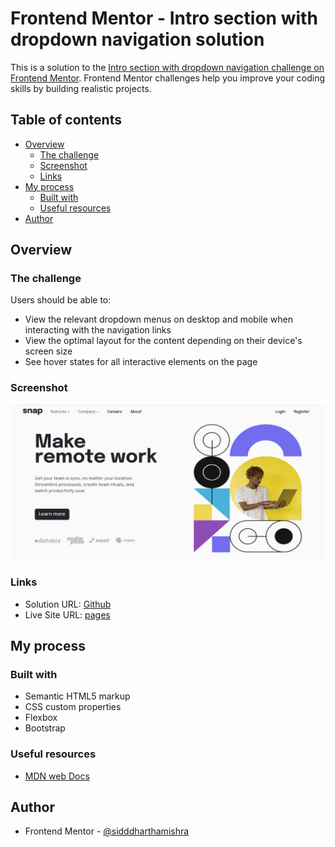 # Frontend Mentor - Intro section with dropdown navigation solution

This is a solution to the [Intro section with dropdown navigation challenge on Frontend Mentor](https://www.frontendmentor.io/challenges/intro-section-with-dropdown-navigation-ryaPetHE5). Frontend Mentor challenges help you improve your coding skills by building realistic projects.

## Table of contents

- [Overview](#overview)
  - [The challenge](#the-challenge)
  - [Screenshot](#screenshot)
  - [Links](#links)
- [My process](#my-process)
  - [Built with](#built-with)
  - [Useful resources](#useful-resources)
- [Author](#author)

## Overview

### The challenge

Users should be able to:

- View the relevant dropdown menus on desktop and mobile when interacting with the navigation links
- View the optimal layout for the content depending on their device's screen size
- See hover states for all interactive elements on the page

### Screenshot

![](./Screenshot%20from%202022-08-04%2015-37-25.png)

### Links

- Solution URL: [Github](https://github.com/sidddharthamishra/intro-section-with-dropdown-navigation)
- Live Site URL: [pages](https://sidddharthamishra.github.io/intro-section-with-dropdown-navigation/)

## My process

### Built with

- Semantic HTML5 markup
- CSS custom properties
- Flexbox
- Bootstrap

### Useful resources

- [MDN web Docs](https://developer.mozilla.org/en-US/)

## Author

- Frontend Mentor - [@sidddharthamishra](https://www.frontendmentor.io/profile/sidddharthamishra)
